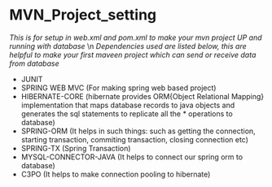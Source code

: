 # MVN_Project_setting
*This is for setup in web.xml and pom.xml to make your mvn project UP and running with database* \n
*Dependencies used are listed below, this are helpful to make your first maveen project which can send or receive data from database*

* JUNIT
* SPRING WEB MVC (For making spring web based project)
* HIBERNATE-CORE (hibernate provides ORM{Object Relational Mapping} implementation that maps database records to java objects and generates the sql statements to replicate all the * operations to database)
* SPRING-ORM (It helps in such things: such as getting the connection, starting transaction, commiting transaction, closing connection etc)
* SPRING-TX (Spring Transaction)
* MYSQL-CONNECTOR-JAVA (It helps to connect our spring orm to database)
* C3PO (It helps to make connection pooling to hibernate)
